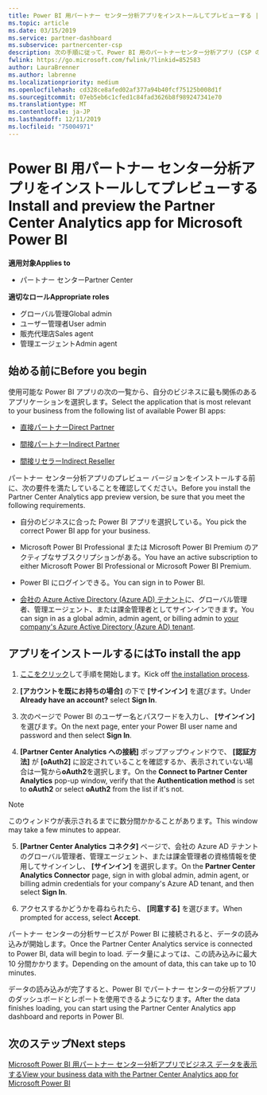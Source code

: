 ```yaml
---
title: Power BI 用パートナー センター分析アプリをインストールしてプレビューする | パートナー センター
ms.topic: article
ms.date: 03/15/2019
ms.service: partner-dashboard
ms.subservice: partnercenter-csp
description: 次の手順に従って、Power BI 用のパートナーセンター分析アプリ (CSP の直接パートナー向け) をインストールしてプレビューします。
fwlink: https://go.microsoft.com/fwlink/?linkid=852583
author: LauraBrenner
ms.author: labrenne
ms.localizationpriority: medium
ms.openlocfilehash: cd328ce8afed02af377a94b40fcf75125b008d1f
ms.sourcegitcommit: 07eb5eb6c1cfed1c84fad3626b8f989247341e70
ms.translationtype: MT
ms.contentlocale: ja-JP
ms.lasthandoff: 12/11/2019
ms.locfileid: "75004971"
---
```

# <a name="install-and-preview-the-partner-center-analytics-app-for-microsoft-power-bi"></a><span data-ttu-id="930a6-103">Power BI 用パートナー センター分析アプリをインストールしてプレビューする</span><span class="sxs-lookup"><span data-stu-id="930a6-103">Install and preview the Partner Center Analytics app for Microsoft Power BI</span></span>

<span data-ttu-id="930a6-104">**適用対象**</span><span class="sxs-lookup"><span data-stu-id="930a6-104">**Applies to**</span></span>

- <span data-ttu-id="930a6-105">パートナー センター</span><span class="sxs-lookup"><span data-stu-id="930a6-105">Partner Center</span></span>

<span data-ttu-id="930a6-106">**適切なロール**</span><span class="sxs-lookup"><span data-stu-id="930a6-106">**Appropriate roles**</span></span>
-   <span data-ttu-id="930a6-107">グローバル管理</span><span class="sxs-lookup"><span data-stu-id="930a6-107">Global admin</span></span>
-   <span data-ttu-id="930a6-108">ユーザー管理者</span><span class="sxs-lookup"><span data-stu-id="930a6-108">User admin</span></span>
-   <span data-ttu-id="930a6-109">販売代理店</span><span class="sxs-lookup"><span data-stu-id="930a6-109">Sales agent</span></span>
-   <span data-ttu-id="930a6-110">管理エージェント</span><span class="sxs-lookup"><span data-stu-id="930a6-110">Admin agent</span></span>

## <a name="before-you-begin"></a><span data-ttu-id="930a6-111">始める前に</span><span class="sxs-lookup"><span data-stu-id="930a6-111">Before you begin</span></span>

<span data-ttu-id="930a6-112">使用可能な Power BI アプリの次の一覧から、自分のビジネスに最も関係のあるアプリケーションを選択します。</span><span class="sxs-lookup"><span data-stu-id="930a6-112">Select the application that is most relevant to your business from the following list of available Power BI apps:</span></span>
- [<span data-ttu-id="930a6-113">直接パートナー</span><span class="sxs-lookup"><span data-stu-id="930a6-113">Direct Partner</span></span>](https://app.powerbi.com/groups/me/getdata/services/direct-providers-partner-analytics)

- [<span data-ttu-id="930a6-114">間接パートナー</span><span class="sxs-lookup"><span data-stu-id="930a6-114">Indirect Partner</span></span>](https://app.powerbi.com/groups/me/getdata/services/indirect-providers-partner-analytics)

- [<span data-ttu-id="930a6-115">間接リセラー</span><span class="sxs-lookup"><span data-stu-id="930a6-115">Indirect Reseller</span></span>](https://app.powerbi.com/groups/me/getdata/services/indirect-seller-partner-analytics)

<span data-ttu-id="930a6-116">パートナー センター分析アプリのプレビュー バージョンをインストールする前に、次の要件を満たしていることを確認してください。</span><span class="sxs-lookup"><span data-stu-id="930a6-116">Before you install the Partner Center Analytics app preview version, be sure that you meet the following requirements.</span></span>

- <span data-ttu-id="930a6-117">自分のビジネスに合った Power BI アプリを選択している。</span><span class="sxs-lookup"><span data-stu-id="930a6-117">You pick the correct Power BI app for your business.</span></span>

- <span data-ttu-id="930a6-118">Microsoft Power BI Professional または Microsoft Power BI Premium のアクティブなサブスクリプションがある。</span><span class="sxs-lookup"><span data-stu-id="930a6-118">You have an active subscription to either Microsoft Power BI Professional or Microsoft Power BI Premium.</span></span>

- <span data-ttu-id="930a6-119">Power BI にログインできる。</span><span class="sxs-lookup"><span data-stu-id="930a6-119">You can sign in to Power BI.</span></span>

- <span data-ttu-id="930a6-120">[会社の Azure Active Directory (Azure AD) テナント](azure-active-directory-tenants-and-partner-center.md)に、グローバル管理者、管理エージェント、または課金管理者としてサインインできます。</span><span class="sxs-lookup"><span data-stu-id="930a6-120">You can sign in as a global admin, admin agent, or billing admin to [your company's Azure Active Directory (Azure AD) tenant](azure-active-directory-tenants-and-partner-center.md).</span></span>

## <a name="to-install-the-app"></a><span data-ttu-id="930a6-121">アプリをインストールするには</span><span class="sxs-lookup"><span data-stu-id="930a6-121">To install the app</span></span>

1. <span data-ttu-id="930a6-122">[ここをクリック](https://app.powerbi.com/getdata/services/partneranalytics?cpcode=PartnerCenterAnalytics&getDataForceConnect=true&alwaysPromptForContentProviderCreds=true)して手順を開始します。</span><span class="sxs-lookup"><span data-stu-id="930a6-122">Kick off [the installation process](https://app.powerbi.com/getdata/services/partneranalytics?cpcode=PartnerCenterAnalytics&getDataForceConnect=true&alwaysPromptForContentProviderCreds=true).</span></span>

2. <span data-ttu-id="930a6-123">**[アカウントを既にお持ちの場合]** の下で **[サインイン]** を選びます。</span><span class="sxs-lookup"><span data-stu-id="930a6-123">Under **Already have an account?** select **Sign In**.</span></span> 

3. <span data-ttu-id="930a6-124">次のページで Power BI のユーザー名とパスワードを入力し、 **[サインイン]** を選びます。</span><span class="sxs-lookup"><span data-stu-id="930a6-124">On the next page, enter your Power BI user name and password and then select **Sign In**.</span></span> 

4. <span data-ttu-id="930a6-125">**[Partner Center Analytics への接続]** ポップアップウィンドウで、 **[認証方法]** が **[oAuth2]** に設定されていることを確認するか、表示されていない場合は一覧から**oAuth2**を選択します。</span><span class="sxs-lookup"><span data-stu-id="930a6-125">On the **Connect to Partner Center Analytics** pop-up window, verify that the **Authentication method** is set to **oAuth2** or select **oAuth2** from the list if it's not.</span></span> 

> [!NOTE]  
>  <span data-ttu-id="930a6-126">このウィンドウが表示されるまでに数分間かかることがあります。</span><span class="sxs-lookup"><span data-stu-id="930a6-126">This window may take a few minutes to appear.</span></span>

5. <span data-ttu-id="930a6-127">**[Partner Center Analytics コネクタ]** ページで、会社の Azure AD テナントのグローバル管理者、管理エージェント、または課金管理者の資格情報を使用してサインインし、 **[サインイン]** を選択します。</span><span class="sxs-lookup"><span data-stu-id="930a6-127">On the **Partner Center Analytics Connector** page, sign in with global admin, admin agent, or billing admin credentials for your company's Azure AD tenant, and then select **Sign In**.</span></span>
 
6. <span data-ttu-id="930a6-128">アクセスするかどうかを尋ねられたら、 **[同意する]** を選びます。</span><span class="sxs-lookup"><span data-stu-id="930a6-128">When prompted for access, select **Accept**.</span></span> 

<span data-ttu-id="930a6-129">パートナー センターの分析サービスが Power BI に接続されると、データの読み込みが開始します。</span><span class="sxs-lookup"><span data-stu-id="930a6-129">Once the Partner Center Analytics service is connected to Power BI, data will begin to load.</span></span> <span data-ttu-id="930a6-130">データ量によっては、この読み込みに最大 10 分間かかります。</span><span class="sxs-lookup"><span data-stu-id="930a6-130">Depending on the amount of data, this can take up to 10 minutes.</span></span> 

<span data-ttu-id="930a6-131">データの読み込みが完了すると、Power BI でパートナー センターの分析アプリのダッシュボードとレポートを使用できるようになります。</span><span class="sxs-lookup"><span data-stu-id="930a6-131">After the data finishes loading, you can start using the Partner Center Analytics app dashboard and reports in Power BI.</span></span>

## <a name="next-steps"></a><span data-ttu-id="930a6-132">次のステップ</span><span class="sxs-lookup"><span data-stu-id="930a6-132">Next steps</span></span>

[<span data-ttu-id="930a6-133">Microsoft Power BI 用パートナー センター分析アプリでビジネス データを表示する</span><span class="sxs-lookup"><span data-stu-id="930a6-133">View your business data with the Partner Center Analytics app for Microsoft Power BI</span></span>](power-bi-app-for-direct-partners-use.md)
